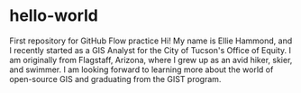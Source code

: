 # hello-world
First repository for GitHub Flow practice 
Hi! My name is Ellie Hammond, and I recently started as a GIS Analyst for the City of Tucson's Office of Equity. I am originally from Flagstaff, Arizona, where I grew up as an avid hiker, skier, and swimmer. I am looking forward to learning more about the world of open-source GIS and graduating from the GIST program.
